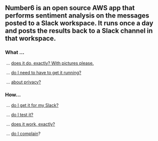 ## Number6 is an open source AWS app that performs sentiment analysis on the messages posted to a Slack workspace. It runs once a day and posts the results back to a Slack channel in that workspace. 

### What ...

​	... [does it do, exactly? With pictures please.](./what_does_it_do.md)

​	... [do I need to have to get it running?](./what_do_i_need.md)

​	... [about privacy?](./what_about_privacy.md)

### How...

​	... [do I get it for my Slack?](how_do_i_get_it.md)

​	... [do I test it?](./how_do_i_test_it.md)

​	... [does it work, exactly?](./how_does_it_work.md)

​	... [do I complain](how_do_i_complain.md)?

